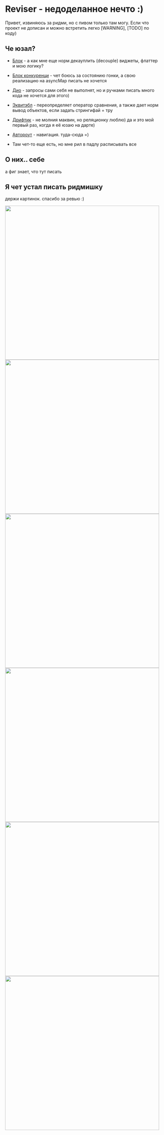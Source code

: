 # Reviser - недоделанное нечто :)

Привет, извиняюсь за ридми, но с пивом только там могу. Если что проект не дописан и можно встретить легко [WARNING], [TODO] по коду)
## Че юзал?

  - [Блок](https://pub.dev/packages/bloc) - а как мне еще норм декауплить (decouple) виджеты, флаттер и мою логику?

 - [Блок конкуренци](https://pub.dev/packages/bloc_concurrency) - чет боюсь за состоянию гонки, а свою реализацию на asyncMap писать не хочется

 - [Дио](https://pub.dev/packages/dio) - запросы сами себя не выполнят, но и ручками писать много кода не хочется для этого)

 - [Эквитэбл](https://pub.dev/packages/equatable) - переопределяет  оператор сравнения, а также дает норм вывод объектов, если задать стрингифай = тру

 - [Дрифтик](https://pub.dev/packages/drift) - не молния маквин, но реляционку люблю) да и это мой первый раз, когда я её юзаю на дарте)

  - [Автороут](https://pub.dev/packages/auto_route) - навигация. туда-сюда =)



 - Там чет-то еще есть, но мне рил в падлу расписывать все



## О них.. себе
а фиг знает, что тут писать
## Я чет устал писать ридмишку

держи картинок. спасибо за ревью :)

<img src="https://github.com/zaferlerim/reviser/tree/main/assets/_readme_/images/0" height="500">
<img src="https://github.com/zaferlerim/reviser/tree/main/assets/_readme_/images/1" height="500">
<img src="https://github.com/zaferlerim/reviser/tree/main/assets/_readme_/images/2" height="500">
<img src="https://github.com/zaferlerim/reviser/tree/main/assets/_readme_/images/3" height="500">
<img src="https://github.com/zaferlerim/reviser/tree/main/assets/_readme_/images/4" height="500">
<img src="https://github.com/zaferlerim/reviser/tree/main/assets/_readme_/images/5" height="500">
